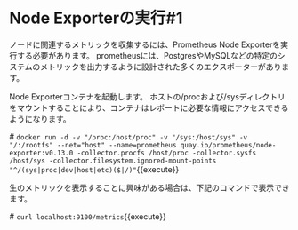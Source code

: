 # Node Exporterの実行#1  
ノードに関連するメトリックを収集するには、Prometheus Node Exporterを実行する必要があります。 prometheusには、PostgresやMySQLなどの特定のシステムのメトリックを出力するように設計された多くのエクスポーターがあります。  

Node Exporterコンテナを起動します。 ホストの/procおよび/sysディレクトリをマウントすることにより、コンテナはレポートに必要な情報にアクセスできるようになります。  

\# `docker run -d -v "/proc:/host/proc" -v "/sys:/host/sys" -v "/:/rootfs" --net="host" --name=prometheus quay.io/prometheus/node-exporter:v0.13.0 -collector.procfs /host/proc -collector.sysfs /host/sys -collector.filesystem.ignored-mount-points "^/(sys|proc|dev|host|etc)($|/)"`{{execute}}  

生のメトリックを表示することに興味がある場合は、下記のコマンドで表示できます。

\# `curl localhost:9100/metrics`{{execute}}  

